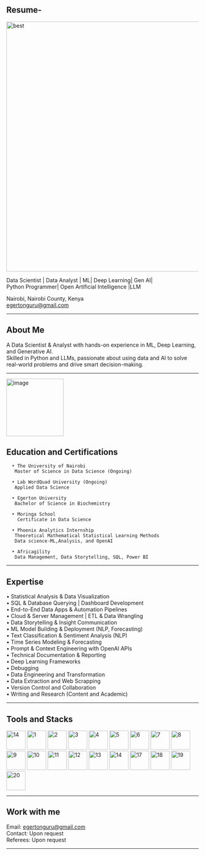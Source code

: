 ## Resume-
     
<img width="935" height="653" alt="best" src="https://github.com/user-attachments/assets/322d1e3f-196d-4f28-bb29-77864dd30777" />

      
Data Scientist | Data Analyst | ML| Deep Learning| Gen AI|   
Python Programmer| Open Artificial Intelligence |LLM   

Nairobi, Nairobi County, Kenya    
egertonguru@gmail.com     

________________________________________
## About Me    
    

A Data Scientist & Analyst with hands-on experience in ML, Deep Learning, and Generative AI.   
Skilled in Python and LLMs, passionate about using data and AI to solve real-world problems and drive smart decision-making.        

________________________________________
<img width="150" height="150" alt="image" src="https://github.com/user-attachments/assets/ec9d623e-99c7-43da-8201-ddffaa10b409" />  

## Education and Certifications     

    

      • The University of Nairobi     
       Master of Science in Data Science (Ongoing)    
       
      • Lab WordQuad University (Ongoing)     
       Applied Data Science    
       
      • Egerton University     
       Bachelor of Science in Biochemistry    
       
      • Moringa School    
        Certificate in Data Science     
	
      • Phoenix Analytics Internship    
       Theoretical Mathematical Statistical Learning Methods   
       Data science-ML,Analysis, and OpenAI    
       
      • Africagility    
       Data Management, Data Storytelling, SQL, Power BI  
		     
________________________________________
## Expertise       
• Statistical Analysis & Data Visualization     
• SQL & Database Querying | Dashboard Development    
• End-to-End Data Apps & Automation Pipelines    
• Cloud & Server Management | ETL & Data Wrangling   
• Data Storytelling & Insight Communication   
• ML Model Building & Deployment (NLP, Forecasting)    
• Text Classification & Sentiment Analysis (NLP)    
• Time Series Modeling & Forecasting    
• Prompt & Context Engineering with OpenAI APIs    
• Technical Documentation & Reporting    
• Deep Learning Frameworks    
• Debugging     
• Data Engineering and Transformation    
• Data Extraction and Web Scrapping    
• Version Control and Collaboration    
• Writing and Research (Content and Academic)   

________________________________________
## Tools and Stacks    

<img src="https://github.com/user-attachments/assets/7c2003a2-e1d5-480e-98d8-227c8d9ed6a6" alt="14" width="50" />
<img src="https://github.com/user-attachments/assets/4e3c885e-a880-4939-b960-1a65e396ff69" alt="1" width="50" />
<img src="https://github.com/user-attachments/assets/b910f859-117b-4a0c-907a-39303dfbef3a" alt="2" width="50" />
<img src="https://github.com/user-attachments/assets/5a2628eb-7b9f-4b1e-bae4-cbd42d74b29e" alt="3" width="50" />
<img src="https://github.com/user-attachments/assets/81eac901-9e91-4cc1-a7d7-e520aa17d86d" alt="4" width="50" />
<img src="https://github.com/user-attachments/assets/71c5d557-8498-4479-9fde-ade9a0144d12" alt="5" width="50" />
<img src="https://github.com/user-attachments/assets/8522ba94-0bd3-4a68-a148-eafb6f42a14b" alt="6" width="50" />
<img src="https://github.com/user-attachments/assets/f10db9e7-5181-4083-bf31-0a5030cbf4be" alt="7" width="50" />
<img src="https://github.com/user-attachments/assets/58e74e01-4d56-41d5-af54-fa23dcc72bfe" alt="8" width="50" />
<img src="https://github.com/user-attachments/assets/898ff544-325b-4e74-b389-3f5a87686558" alt="9" width="50" />
<img src="https://github.com/user-attachments/assets/c6660883-1fd7-4f2c-bb88-41bf909675da" alt="10" width="50" />
<img src="https://github.com/user-attachments/assets/2ef07ae3-ecad-466b-ab91-3f12c679afc5" alt="11" width="50" />
<img src="https://github.com/user-attachments/assets/0df3d93d-5617-4cc6-a2c7-20a67abcca45" alt="12" width="50" />
<img src="https://github.com/user-attachments/assets/969ab168-c064-4474-8399-f1be6e9ce4af" alt="13" width="50" />
<img src="https://github.com/user-attachments/assets/b37c794f-6a62-46ce-b125-863dde26fe9d" alt="14" width="50" />
<img src="https://github.com/user-attachments/assets/594b47b9-7dea-49a0-bf33-7c401719591a" alt="17" width="50" />
<img src="https://github.com/user-attachments/assets/2eb758b4-fa6d-4e6a-99ce-32eb6364313e" alt="18" width="50" />
<img src="https://github.com/user-attachments/assets/4c0be9e9-4a30-4f83-b12e-0bb2401db310" alt="19" width="50" />
<img src="https://github.com/user-attachments/assets/0d6d0629-2300-4d1e-9287-ab3ab4672d62" alt="20" width="50" />


________________________________________
## Work with me 
 Email: egertonguru@gmail.com   
Contact: Upon request   
Referees: Upon request   

________________________________________
